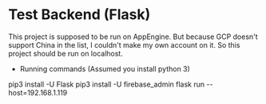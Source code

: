 # Test Backend (Flask)

This project is supposed to be run on AppEngine.
But because GCP doesn't support China in the list, I couldn't make my own account on it.
So this project should be run on localhost.

- Running commands (Assumed you install python 3)

pip3 install -U Flask
pip3 install -U firebase_admin
flask run --host=192.168.1.119